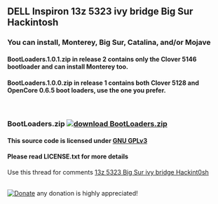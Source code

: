 ## DELL Inspiron 13z 5323 ivy bridge Big Sur Hackintosh
### You can install, Monterey, Big Sur, Catalina, and/or Mojave

#### BootLoaders.1.0.1.zip in release 2 contains only the Clover 5146 bootloader and can install Monterey too.
#### BootLoaders.1.0.0.zip in release 1 contains both Clover 5128 and OpenCore 0.6.5 boot loaders, use the one you prefer.
<br>

### BootLoaders.zip [![download BootLoaders.zip](https://img.shields.io/github/downloads/serdeliuk/13z-5323-hackint0sh/total)](https://github.com/serdeliuk/13z-5323-hackint0sh/releases/download/2/BootLoaders.1.0.1.zip)
#### This source code is licensed under [GNU GPLv3](https://www.gnu.org/licenses/gpl-3.0.html#preamble)
#### Please read LICENSE.txt for more details



Use this thread for comments [13z 5323 Big Sur ivy bridge Hackint0sh](https://www.tonymacx86.com/threads/info-big-sur-11-1-on-dell-inspiron-13z-5323-ivy-bridge.309030/)
<br><br>

[![Donate](https://img.shields.io/badge/Donate-PayPal-green.svg)](https://paypal.me/serdeliuk) any donation is highly appreciated!
